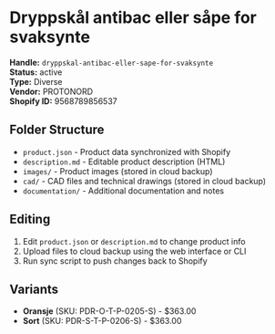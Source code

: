 # Dryppskål antibac eller såpe for svaksynte

**Handle:** `dryppskal-antibac-eller-sape-for-svaksynte`  
**Status:** active  
**Type:** Diverse  
**Vendor:** PROTONORD  
**Shopify ID:** 9568789856537  

## Folder Structure

- `product.json` - Product data synchronized with Shopify
- `description.md` - Editable product description (HTML)
- `images/` - Product images (stored in cloud backup)
- `cad/` - CAD files and technical drawings (stored in cloud backup)
- `documentation/` - Additional documentation and notes

## Editing

1. Edit `product.json` or `description.md` to change product info
2. Upload files to cloud backup using the web interface or CLI
3. Run sync script to push changes back to Shopify

## Variants

- **Oransje** (SKU: PDR-O-T-P-0205-S) - $363.00
- **Sort** (SKU: PDR-S-T-P-0206-S) - $363.00

